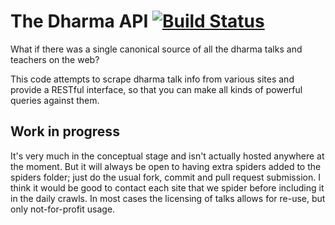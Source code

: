 The Dharma API [![Build Status](https://secure.travis-ci.org/tombh/dharma-api.png)](http://travis-ci.org/tombh/dharma-api)
================

What if there was a single canonical source of all the dharma talks and teachers on the web?

This code attempts to scrape dharma talk info from various sites and provide a RESTful interface, so
that you can make all kinds of powerful queries against them.

## Work in progress ##
It's very much in the conceptual stage and isn't actually hosted anywhere at the moment. But it will always be open
to having extra spiders added to the spiders folder; just do the usual fork, commit and pull request submission. I think
it would be good to contact each site that we spider before including it in the daily crawls. In most cases the licensing
of talks allows for re-use, but only not-for-profit usage.